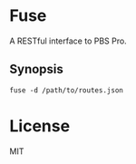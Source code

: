 # Fuse
A RESTful interface to PBS Pro.

## Synopsis

    fuse -d /path/to/routes.json

# License
MIT
